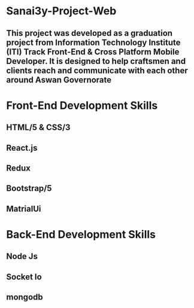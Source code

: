 # Sanai3y-Project-Web
## This project was developed as a graduation project from Information Technology Institute (ITI) Track Front-End & Cross Platform Mobile Developer. It is designed to help craftsmen and clients reach and communicate with each other around Aswan Governorate

# Front-End Development Skills
## HTML/5 & CSS/3 
## React.js
## Redux 
## Bootstrap/5
## MatrialUi

# Back-End Development Skills
## Node Js
## Socket Io
## mongodb



